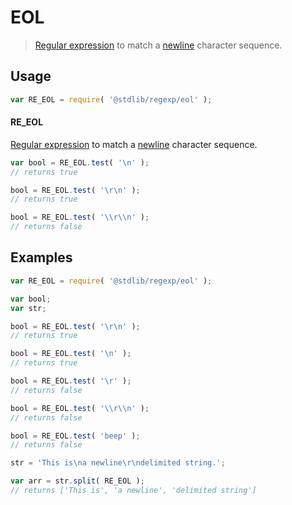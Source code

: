 EOL
===

> [Regular expression][regexp] to match a [newline][newline] character sequence.


<!-- <usage> -->

## Usage

``` javascript
var RE_EOL = require( '@stdlib/regexp/eol' );
```

#### RE_EOL

[Regular expression][regexp] to match a [newline][newline] character sequence. 

``` javascript
var bool = RE_EOL.test( '\n' );
// returns true

bool = RE_EOL.test( '\r\n' );
// returns true

bool = RE_EOL.test( '\\r\\n' );
// returns false
```

<!-- </usage> -->


<!-- <examples> -->

## Examples

``` javascript
var RE_EOL = require( '@stdlib/regexp/eol' );

var bool;
var str;

bool = RE_EOL.test( '\r\n' );
// returns true

bool = RE_EOL.test( '\n' );
// returns true

bool = RE_EOL.test( '\r' );
// returns false

bool = RE_EOL.test( '\\r\\n' );
// returns false

bool = RE_EOL.test( 'beep' );
// returns false

str = 'This is\na newline\r\ndelimited string.';

var arr = str.split( RE_EOL ); 
// returns ['This is', 'a newline', 'delimited string']
```

<!-- </examples> -->


<!-- <links> -->

[regexp]: https://developer.mozilla.org/en-US/docs/Web/JavaScript/Guide/Regular_Expressions
[newline]: https://en.wikipedia.org/wiki/Newline

<!-- </links> -->
